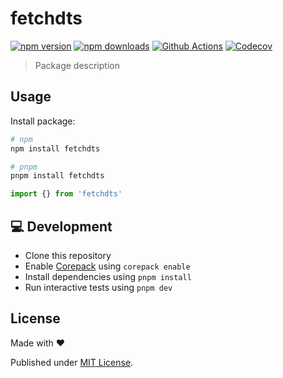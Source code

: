 # fetchdts

[![npm version][npm-version-src]][npm-version-href]
[![npm downloads][npm-downloads-src]][npm-downloads-href]
[![Github Actions][github-actions-src]][github-actions-href]
[![Codecov][codecov-src]][codecov-href]

> Package description

## Usage

Install package:

```sh
# npm
npm install fetchdts

# pnpm
pnpm install fetchdts
```

```js
import {} from 'fetchdts'
```

## 💻 Development

- Clone this repository
- Enable [Corepack](https://github.com/nodejs/corepack) using `corepack enable`
- Install dependencies using `pnpm install`
- Run interactive tests using `pnpm dev`

## License

Made with ❤️

Published under [MIT License](./LICENCE).

<!-- Badges -->

[npm-version-src]: https://img.shields.io/npm/v/fetchdtsstyle=flat-square
[npm-version-href]: https://npmjs.com/package/fetchdts
[npm-downloads-src]: https://img.shields.io/npm/dm/fetchdtsstyle=flat-square
[npm-downloads-href]: https://npm.chart.dev/fetchdts
[github-actions-src]: https://img.shields.io/github/actions/workflow/status/danielroe/fetchdtsci.yml?branch=main&style=flat-square
[github-actions-href]: https://github.com/danielroe/fetchdtsactions?query=workflow%3Aci
[codecov-src]: https://img.shields.io/codecov/c/gh/danielroe/fetchdtsmain?style=flat-square
[codecov-href]: https://codecov.io/gh/danielroe/fetchdts
